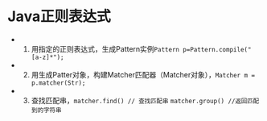 # Java正则表达式
- 1. 用指定的正则表达式，生成Pattern实例`Pattern p=Pattern.compile("[a-z]*");`  
- 2. 用生成Patter对象，构建Matcher匹配器（Matcher对象），`Matcher m = p.matcher(Str);`  
- 3. 查找匹配串，`matcher.find() // 查找匹配串` `matcher.group() //返回匹配到的字符串`  
```java

```